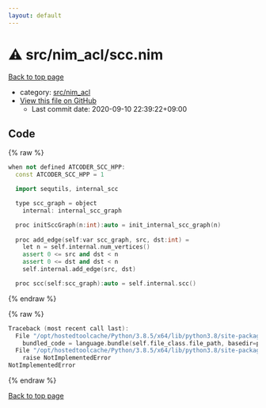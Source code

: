 ```yaml
---
layout: default
---
```


<!-- mathjax config similar to math.stackexchange -->
<script type="text/javascript" async
  src="https://cdnjs.cloudflare.com/ajax/libs/mathjax/2.7.5/MathJax.js?config=TeX-MML-AM_CHTML">
</script>
<script type="text/x-mathjax-config">
  MathJax.Hub.Config({
    TeX: { equationNumbers: { autoNumber: "AMS" }},
    tex2jax: {
      inlineMath: [ ['$','$'] ],
      processEscapes: true
    },
    "HTML-CSS": { matchFontHeight: false },
    displayAlign: "left",
    displayIndent: "2em"
  });
</script>

<script type="text/javascript" src="https://cdnjs.cloudflare.com/ajax/libs/jquery/3.4.1/jquery.min.js"></script>
<script src="https://cdn.jsdelivr.net/npm/jquery-balloon-js@1.1.2/jquery.balloon.min.js" integrity="sha256-ZEYs9VrgAeNuPvs15E39OsyOJaIkXEEt10fzxJ20+2I=" crossorigin="anonymous"></script>
<script type="text/javascript" src="../../../assets/js/copy-button.js"></script>
<link rel="stylesheet" href="../../../assets/css/copy-button.css" />


# :warning: src/nim_acl/scc.nim

<a href="../../../index.html">Back to top page</a>

* category: <a href="../../../index.html#9445bba494c2e7790206eaaedbe1a4db">src/nim_acl</a>
* <a href="{{ site.github.repository_url }}/blob/master/src/nim_acl/scc.nim">View this file on GitHub</a>
    - Last commit date: 2020-09-10 22:39:22+09:00




## Code

<a id="unbundled"></a>
{% raw %}
```cpp
when not defined ATCODER_SCC_HPP:
  const ATCODER_SCC_HPP = 1

  import sequtils, internal_scc

  type scc_graph = object
    internal: internal_scc_graph

  proc initSccGraph(n:int):auto = init_internal_scc_graph(n)
  
  proc add_edge(self:var scc_graph, src, dst:int) =
    let n = self.internal.num_vertices()
    assert 0 <= src and dst < n
    assert 0 <= dst and dst < n
    self.internal.add_edge(src, dst)

  proc scc(self:scc_graph):auto = self.internal.scc()

```
{% endraw %}

<a id="bundled"></a>
{% raw %}
```cpp
Traceback (most recent call last):
  File "/opt/hostedtoolcache/Python/3.8.5/x64/lib/python3.8/site-packages/onlinejudge_verify/docs.py", line 349, in write_contents
    bundled_code = language.bundle(self.file_class.file_path, basedir=pathlib.Path.cwd())
  File "/opt/hostedtoolcache/Python/3.8.5/x64/lib/python3.8/site-packages/onlinejudge_verify/languages/nim.py", line 86, in bundle
    raise NotImplementedError
NotImplementedError

```
{% endraw %}

<a href="../../../index.html">Back to top page</a>

